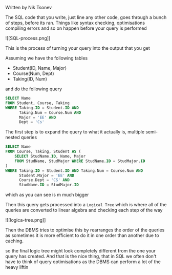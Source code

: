 Written by Nik Tsonev

The SQL code that you write, just line any other code, goes through a bunch of steps, before its ran. Things like syntax checking, optimisations compiling errors and so on happen before your query is performed


![[SQL-process.png]]

This is the process of turning your query into the output that you get

Assuming we have the following tables
- Student(ID, Name, Major)
- Course(Num, Dept)
- Taking(ID, Num)

and do the following query

```SQL
SELECT Name
FROM Student, Course, Taking
WHERE Taking.ID = Student.ID AND
      Taking.Num = Course.Num AND
	  Major = 'EE' AND
	  Dept = 'Cs'  
```

The first step is to expand the query to what it actually is, multiple semi-nested queries

```SQL
SELECT Name 
FROM Course, Taking, Student AS (
	SELECT StudName.ID, Name, Major
	FROM StudName, StudMajor WHERE StudName.ID = StudMajor.ID
)
WHERE Taking.ID = Student.ID AND Taking.Num = Course.Num AND
      Student.Major = 'EE' AND
      Course.Dept = 'CS' AND
      StudName.ID = StudMajor.ID
```

which as you can see is m much bigger


Then this query gets processed into a `Logical Tree` which is where all of the queries are converted to linear algebra and checking each step of the way

![[logica-tree.png]]

Then the DBMS tries to optimise this by rearranges the order of the queries as sometimes it is more efficient to do it in one order than another due to caching. 

so the final logic tree might look completely different from the one your query has created. And that is the nice thing, that in SQL we often don't have to think of query optimisations as the DBMS can perform a lot of the heavy liftin